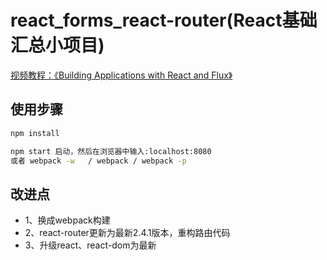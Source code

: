 # react_forms_react-router(React基础汇总小项目)

[视频教程：《Building Applications with React and Flux》](https://www.pluralsight.com/courses/react-flux-building-applications)

## 使用步骤

```bash
npm install

npm start 启动，然后在浏览器中输入:localhost:8080
或者 webpack -w   / webpack / webpack -p

```

## 改进点

* 1、换成webpack构建
* 2、react-router更新为最新2.4.1版本，重构路由代码
* 3、升级react、react-dom为最新
